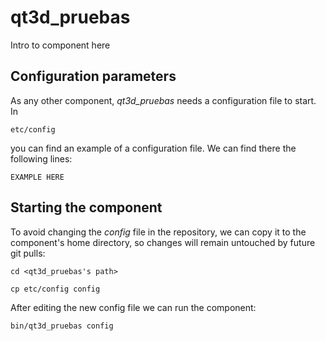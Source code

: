 # qt3d_pruebas
Intro to component here


## Configuration parameters
As any other component, *qt3d_pruebas* needs a configuration file to start. In
```
etc/config
```
you can find an example of a configuration file. We can find there the following lines:
```
EXAMPLE HERE
```

## Starting the component
To avoid changing the *config* file in the repository, we can copy it to the component's home directory, so changes will remain untouched by future git pulls:

```
cd <qt3d_pruebas's path> 
```
```
cp etc/config config
```

After editing the new config file we can run the component:

```
bin/qt3d_pruebas config
```
